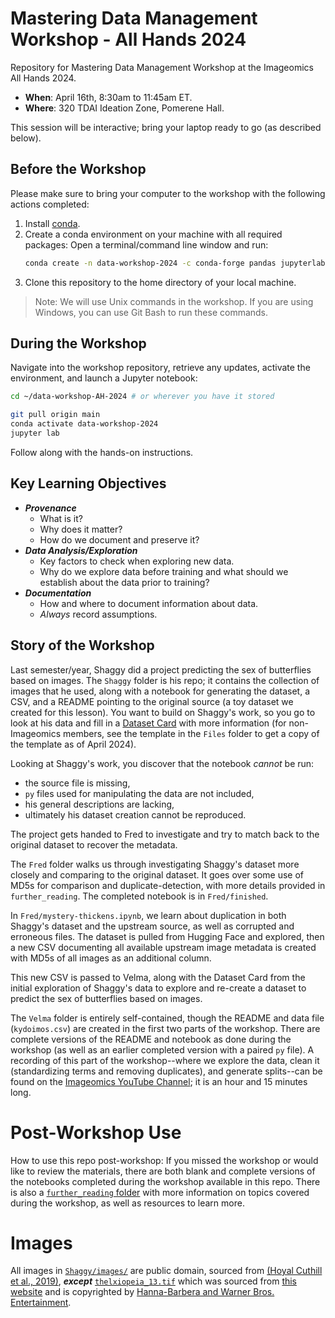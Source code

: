 # Mastering Data Management Workshop - All Hands 2024
Repository for Mastering Data Management Workshop at the Imageomics All Hands 2024.

- **When**: April 16th, 8:30am to 11:45am ET.
- **Where**: 320 TDAI Ideation Zone, Pomerene Hall.

This session will be interactive; bring your laptop ready to go (as described below).

## Before the Workshop

 Please make sure to bring your computer to the workshop with the following actions completed:
 1. Install [conda](https://conda.io/projects/conda/en/latest/user-guide/install/index.html).
 2. Create a conda environment on your machine with all required packages: Open a terminal/command line window and run:
    ```bash
    conda create -n data-workshop-2024 -c conda-forge pandas jupyterlab ipywidgets scikit-learn datasets pillow seaborn opencv -y
    ```
3. Clone this repository to the home directory of your local machine.

> Note: We will use Unix commands in the workshop. If you are using Windows, you can use Git Bash to run these commands.

## During the Workshop

Navigate into the workshop repository, retrieve any updates, activate the environment, and launch a Jupyter notebook:

```bash
cd ~/data-workshop-AH-2024 # or wherever you have it stored
```
```bash
git pull origin main
conda activate data-workshop-2024
jupyter lab
```

Follow along with the hands-on instructions.

## Key Learning Objectives

- **_Provenance_**
    - What is it?
    - Why does it matter?
    - How do we document and preserve it?
- **_Data Analysis/Exploration_**
    - Key factors to check when exploring new data.
    - Why do we explore data before training and what should we establish about the data prior to training?
- **_Documentation_**
    - How and where to document information about data.
    - _Always_ record assumptions.

## Story of the Workshop

Last semester/year, Shaggy did a project predicting the sex of butterflies based on images. The `Shaggy` folder is his repo; it contains the collection of images that he used, along with a notebook for generating the dataset, a CSV, and a README pointing to the original source (a toy dataset we created for this lesson). You want to build on Shaggy's work, so you go to look at his data and fill in a [Dataset Card](https://github.com/Imageomics/internal-guidelines/blob/main/templates/HF_DatasetCard_Template_Imageomics.md?plain=1) with more information (for non-Imageomics members, see the template in the `Files` folder to get a copy of the template as of April 2024). 

Looking at Shaggy's work, you discover that the notebook _cannot_ be run:
- the source file is missing,
- `py` files used for manipulating the data are not included,
- his general descriptions are lacking,
- ultimately his dataset creation cannot be reproduced.

The project gets handed to Fred to investigate and try to match back to the original dataset to recover the metadata.

The `Fred` folder walks us through investigating Shaggy's dataset more closely and comparing to the original dataset. It goes over some use of MD5s for comparison and duplicate-detection, with more details provided in `further_reading`. The completed notebook is in `Fred/finished`.

In `Fred/mystery-thickens.ipynb`, we learn about duplication in both Shaggy's dataset and the upstream source, as well as corrupted and erroneous files. The dataset is pulled from Hugging Face and explored, then a new CSV documenting all available upstream image metadata is created with MD5s of all images as an additional column.

This new CSV is passed to Velma, along with the Dataset Card from the initial exploration of Shaggy's data to explore and re-create a dataset to predict the sex of butterflies based on images.

The `Velma` folder is entirely self-contained, though the README and data file (`kydoimos.csv`) are created in the first two parts of the workshop. There are complete versions of the README and notebook as done during the workshop (as well as an earlier completed version with a paired `py` file). A recording of this part of the workshop--where we explore the data, clean it (standardizing terms and removing duplicates), and generate splits--can be found on the [Imageomics YouTube Channel](https://www.youtube.com/@ImageomicsInstitute/videos); it is an hour and 15 minutes long.


# Post-Workshop Use

How to use this repo post-workshop: If you missed the workshop or would like to review the materials, there are both blank and complete versions of the notebooks completed during the workshop available in this repo. There is also a [`further_reading` folder](https://github.com/Imageomics/data-workshop-AH-2024/tree/main/further_reading) with more information on topics covered during the workshop, as well as resources to learn more.


# Images

All images in [`Shaggy/images/`](https://github.com/Imageomics/data-workshop-AH-2024/blob/main/Shaggy/images) are public domain, sourced from [(Hoyal Cuthill et al., 2019)](https://doi.org/10.5061/dryad.2hp1978), _**except**_ [`thelxiopeia_13.tif`](https://github.com/Imageomics/data-workshop-AH-2024/blob/main/Shaggy/images/thelxiopeia_13.tif) which was sourced from [this website](https://www.scoobydudes.com/episode-17-scoobra-kadoobra) and is copyrighted by [Hanna-Barbera and Warner Bros. Entertainment](https://scoobydoo.fandom.com/wiki/Scoobypedia:Legal_Disclaimer).

